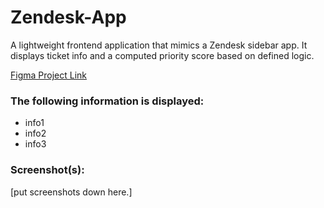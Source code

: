 # Zendesk-App

A lightweight frontend application that mimics a Zendesk sidebar app. It displays ticket info and a computed priority score based on defined logic.

[Figma Project Link](https://www.figma.com/design/HnxQB4QHWhnraKlOw95ar2/Zendesk-App?node-id=0-1&t=pF52ebFn1KM0vs5y-1)

### The following information is displayed:

- info1
- info2
- info3

### Screenshot(s):

[put screenshots down here.]
